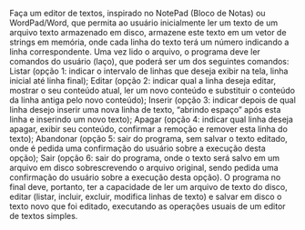 Faça um editor de textos, inspirado no NotePad (Bloco de Notas) ou WordPad/Word, que permita ao usuário inicialmente ler um texto de um arquivo texto 
armazenado em disco, armazene este texto em um vetor de strings em memória, onde cada linha do texto terá um número indicando a linha correspondente.
Uma vez lido o arquivo, o programa deve ler comandos do usuário (laço), que poderá ser um dos seguintes comandos: Listar (opção 1: indicar o intervalo 
de linhas que deseja exibir na tela, linha inicial até linha final); Editar (opção 2: indicar qual a linha deseja editar, mostrar o seu conteúdo atual, 
ler um novo conteúdo e substituir o conteúdo da linha antiga pelo novo conteúdo); Inserir (opção 3: indicar depois de qual linha desejo inserir uma nova 
linha de texto, “abrindo espaço” após esta linha e inserindo um novo texto); Apagar (opção 4: indicar qual linha deseja apagar, exibir seu conteúdo, 
confirmar a remoção e remover esta linha do texto); Abandonar (opção 5: sair do programa, sem salvar o texto editado, onde é pedida uma confirmação do 
usuário sobre a execução desta opção); Sair (opção 6: sair do programa, onde o texto será salvo em um arquivo em disco sobrescrevendo o arquivo original, 
sendo pedida uma confirmação do usuário sobre a execução desta opção). O programa no final deve, portanto, ter a capacidade de ler um arquivo de texto do 
disco, editar (listar, incluir, excluir, modifica linhas de texto) e salvar em disco o texto novo que foi editado, executando as operações usuais de um 
editor de textos simples.

